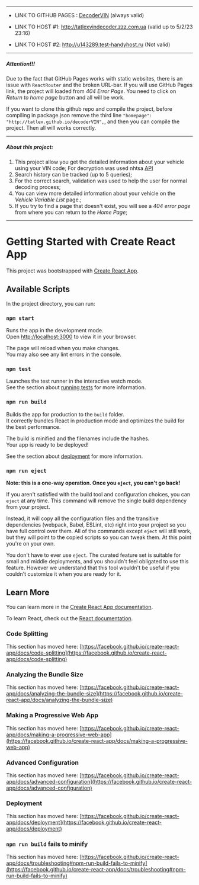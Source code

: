 ***************************************************************************

* LINK TO GITHUB PAGES : [DecoderVIN](https://tatlex.github.io/decoderVIN/)  (always valid)

* LINK TO HOST #1: http://tatlexvindecoder.zzz.com.ua  (valid up to 5/2/23 23:16)
* LINK TO HOST #2: http://u143289.test-handyhost.ru  (Not valid)
                                                                         
***************************************************************************

##### Attention!!!

Due to the fact that GitHub Pages works with static websites, there is an issue with `ReactRouter` and the broken URL-bar.
If you will use GitHub Pages link, the project will loaded from *404 Error Page*. You need to click on *Return to home page* button
and all will be work.

If you want to clone this github repo and compile the project, before compiling in package.json remove the third line 
                                    `"homepage": "http://tatlex.github.io/decoderVIN",`,
and then you can compile the project. Then all will works correctly.


***************************************************************************

##### About this project:
1. This project allow you get the detailed information about your vehicle using your VIN code;
For decryption was used nhtsa [API](https://vpic.nhtsa.dot.gov/api/)
2. Search history can be tracked (up to 5 queries);
3. For the correct search, validation was used to help the user for normal decoding process;
4. You can view more detailed information about your vehicle on the *Vehicle Variable List* page.;
5. If you try to find a page that doesn't exist, you will see a *404 error page* from where you can return to the *Home Page*;

***************************************************************************

# Getting Started with Create React App

This project was bootstrapped with [Create React App](https://github.com/facebook/create-react-app).

## Available Scripts

In the project directory, you can run:

### `npm start`

Runs the app in the development mode.\
Open [http://localhost:3000](http://localhost:3000) to view it in your browser.

The page will reload when you make changes.\
You may also see any lint errors in the console.

### `npm test`

Launches the test runner in the interactive watch mode.\
See the section about [running tests](https://facebook.github.io/create-react-app/docs/running-tests) for more information.

### `npm run build`

Builds the app for production to the `build` folder.\
It correctly bundles React in production mode and optimizes the build for the best performance.

The build is minified and the filenames include the hashes.\
Your app is ready to be deployed!

See the section about [deployment](https://facebook.github.io/create-react-app/docs/deployment) for more information.

### `npm run eject`

**Note: this is a one-way operation. Once you `eject`, you can't go back!**

If you aren't satisfied with the build tool and configuration choices, you can `eject` at any time. This command will remove the single build dependency from your project.

Instead, it will copy all the configuration files and the transitive dependencies (webpack, Babel, ESLint, etc) right into your project so you have full control over them. All of the commands except `eject` will still work, but they will point to the copied scripts so you can tweak them. At this point you're on your own.

You don't have to ever use `eject`. The curated feature set is suitable for small and middle deployments, and you shouldn't feel obligated to use this feature. However we understand that this tool wouldn't be useful if you couldn't customize it when you are ready for it.

## Learn More

You can learn more in the [Create React App documentation](https://facebook.github.io/create-react-app/docs/getting-started).

To learn React, check out the [React documentation](https://reactjs.org/).

### Code Splitting

This section has moved here: [https://facebook.github.io/create-react-app/docs/code-splitting](https://facebook.github.io/create-react-app/docs/code-splitting)

### Analyzing the Bundle Size

This section has moved here: [https://facebook.github.io/create-react-app/docs/analyzing-the-bundle-size](https://facebook.github.io/create-react-app/docs/analyzing-the-bundle-size)

### Making a Progressive Web App

This section has moved here: [https://facebook.github.io/create-react-app/docs/making-a-progressive-web-app](https://facebook.github.io/create-react-app/docs/making-a-progressive-web-app)

### Advanced Configuration

This section has moved here: [https://facebook.github.io/create-react-app/docs/advanced-configuration](https://facebook.github.io/create-react-app/docs/advanced-configuration)

### Deployment

This section has moved here: [https://facebook.github.io/create-react-app/docs/deployment](https://facebook.github.io/create-react-app/docs/deployment)

### `npm run build` fails to minify

This section has moved here: [https://facebook.github.io/create-react-app/docs/troubleshooting#npm-run-build-fails-to-minify](https://facebook.github.io/create-react-app/docs/troubleshooting#npm-run-build-fails-to-minify)
